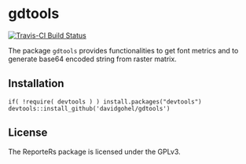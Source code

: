 # gdtools

[![Travis-CI Build Status](https://travis-ci.org/hadley/gdtools.svg?branch=master)](https://travis-ci.org/hadley/gdtools)

The package `gdtools` provides functionalities to get
font metrics and to generate base64 encoded string from 
raster matrix.

## Installation

    if( !require( devtools ) ) install.packages("devtools")
    devtools::install_github('davidgohel/gdtools')

License
-------
The ReporteRs package is licensed under the GPLv3. 
